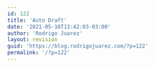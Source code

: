 ```yaml
---
id: 122
title: 'Auto Draft'
date: '2021-05-10T13:42:03-03:00'
author: 'Rodrigo Juarez'
layout: revision
guid: 'https://blog.rodrigojuarez.com/?p=122'
permalink: '/?p=122'
---
```


